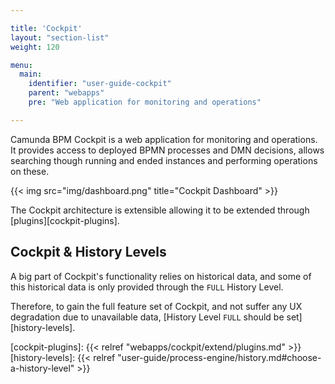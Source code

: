 ```yaml
---

title: 'Cockpit'
layout: "section-list"
weight: 120

menu:
  main:
    identifier: "user-guide-cockpit"
    parent: "webapps"
    pre: "Web application for monitoring and operations"

---
```



Camunda BPM Cockpit is a web application for monitoring and operations. It provides access to deployed BPMN processes and DMN decisions, allows searching though running and ended instances and performing operations on these.

{{< img src="img/dashboard.png" title="Cockpit Dashboard" >}}

The Cockpit architecture is extensible allowing it to be extended through [plugins][cockpit-plugins].

## Cockpit & History Levels

A big part of Cockpit's functionality relies on historical data, and some of this historical data is only provided through the `FULL` History Level.

Therefore, to gain the full feature set of Cockpit, and not suffer any UX degradation due to unavailable data, [History Level `FULL` should be set][history-levels].

[cockpit-plugins]: {{< relref "webapps/cockpit/extend/plugins.md" >}}
[history-levels]: {{< relref "user-guide/process-engine/history.md#choose-a-history-level" >}}
